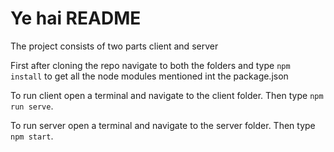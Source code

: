 # Ye hai README

The project consists of two parts client and server

First after cloning the repo navigate to both the folders and type ```npm install``` to get all the node modules mentioned int the package.json

To run client open a terminal and navigate to the client folder. Then type ```npm run serve```.

To run server open a terminal and navigate to the server folder. Then type ```npm start```.
